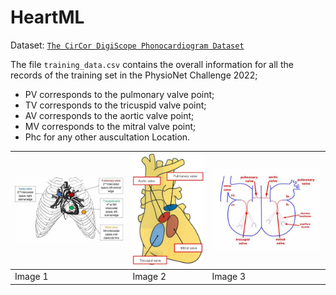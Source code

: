 # HeartML
Dataset: [`The CirCor DigiScope Phonocardiogram Dataset`](https://physionet.org/content/circor-heart-sound/1.0.3/)

The file `training_data.csv` contains the overall information for all the records of the training set in the PhysioNet Challenge 2022;
- PV corresponds to the pulmonary valve point;
- TV corresponds to the tricuspid valve point;
- AV corresponds to the aortic valve point;
- MV corresponds to the mitral valve point; 
- Phc for any other auscultation Location.

| ![Image 1](Images/image1.jpeg) | ![Image 2](Images/image2.jpeg) | ![Image 3](Images/image3.jpeg) |
|------------------------|------------------------|------------------------|
| Image 1    | Image 2     | Image 3     |
